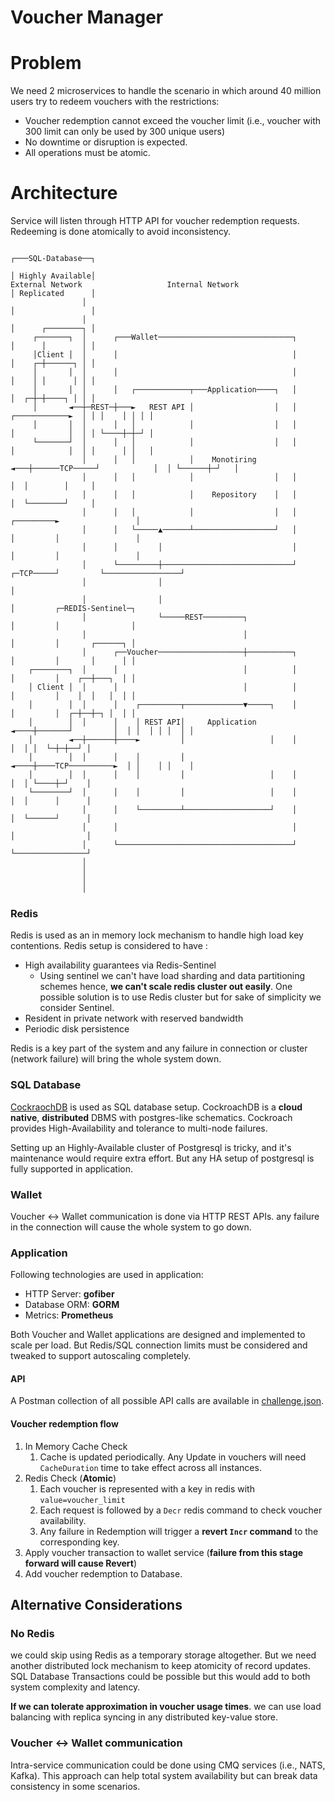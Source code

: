 # Voucher Manager

# Problem
We need 2 microservices to handle the scenario in which around 40 million users try to redeem vouchers with the restrictions:
- Voucher redemption cannot exceed the voucher limit (i.e., voucher with 300 limit can only be used by 300 unique users)
- No downtime or disruption is expected.
- All operations must be atomic.


# Architecture
Service will listen through HTTP API for voucher redemption requests. Redeeming is done atomically to avoid inconsistency. 


```text
                                                                                           ┌───SQL-Database──┐
                                                                                           │ Highly Available│
External Network                   Internal Network                                        │ Replicated      │
                │                                                                          │                 │
                │                                                                          │      ┌────────┐ │
     ┌───────┐  │      ┌───Wallet──────────────────────────────┐                           │      │        │ │
     │Client │  │      │                                       │                           │    ┌─┼──────┐ │ │
     │       │  │      │                                       │                           │    │ │      │ │ │
     │       │  │      │   ┌────────────┬───Application────┐   │                           │  ┌─┼─┼────┐ │ │ │
     │       ◄──┼─REST─┼───►   REST API │                  │   │              ┌────────────►  │ │ │    │ │ │ │
     │       │  │      │   │            │                  │   │              │            │  │ │ └────┼─┼─┘ │
     └───────┘  │      │   │            │                  │   │              │            │  │ │      │ │   │
                │      │   │            │    Monotiring    ◄───┼──────TCP─────┘            │  │ └──────┼─┘   │
                │      │   │            │                  │   │                           │  │        │     │
                │      │   │            │    Repository    │   │                           │  └────────┘     │
                │      │   │            │                  │   │                 ┌─────────►                 │
                │      │   └─────▲──────┴──────────────────┘   │                 │         │                 │
                │      │         │                             │                 │         │                 │
                │      └─────────┼─────────────────────────────┘       ┌─TCP─────┘         └─────────────────┘
                │                │                                     │
                │                │                                     │         ┌─REDIS-Sentinel─┐
                │                └─────REST─────────┐                  │         │                │
                │                                   │                  │         │       ┌──────┐ │
                │      ┌──Voucher───────────────────┼──────────┐       │         │       │      │ │
    ┌────────┐  │      │                            │          │       │         │    ┌──┼───┐  │ │
    │ Client │  │      │                            │          │       │         │    │  │   │  │ │
    │        │  │      │    ┌─────────┬─────────────▼─────┐    │       │         │  ┌─┼──┼─┐ │  │ │
    │        │  │      │    │ REST API│     Application   ◄────┼───────┘         │  │ │  │ │ │  │ │
    │        ◄──┼──────┼────►         │                   │    │                 │  │ │  └─┼─┼──┘ │
    │        │  │      │    │         │                   ◄────┼────TCP──────────►  │ │    │ │    │
    │        │  │      │    │         │                   │    │                 │  │ └────┼─┘    │
    └────────┘  │      │    │         │                   │    │                 │  │      │      │
                │      │    └─────────┴───────────────────┘    │                 │  └──────┘      │
                │      │                                       │                 │                │
                │      └───────────────────────────────────────┘                 └────────────────┘
                │
                │
                │
                │
```

### Redis
Redis is used as an in memory lock mechanism to handle high load key contentions. Redis setup is considered to have :
- High availability guarantees via Redis-Sentinel
  - Using sentinel we can't have load sharding and data partitioning schemes hence, **we can't scale redis cluster out easily**. One possible solution is to use Redis cluster but for sake of simplicity we consider Sentinel.
- Resident in private network with reserved bandwidth
- Periodic disk persistence

Redis is a key part of the system and any failure in connection or cluster (network failure) will bring the whole system down.

### SQL Database
[CockraochDB](https://www.cockroachlabs.com/) is used as SQL database setup. CockroachDB is a **cloud native**, **distributed** DBMS with postgres-like schematics.
Cockroach provides High-Availability and tolerance to multi-node failures.

Setting up an Highly-Available cluster of Postgresql is tricky, and it's maintenance would require extra effort. But any HA setup of postgresql is fully supported in application.

### Wallet
Voucher <-> Wallet communication is done via HTTP REST APIs. any failure in the connection will cause the whole system to go down.

### Application
Following technologies are used in application:
- HTTP Server: **gofiber**
- Database ORM: **GORM**
- Metrics: **Prometheus**

Both Voucher and Wallet applications are designed and implemented to scale per load. But Redis/SQL connection limits must be considered and tweaked to support autoscaling completely.

#### API
A Postman collection of all possible API calls are available in [challenge.json](challange.json).

#### Voucher redemption flow
1. In Memory Cache Check
   1. Cache is updated periodically. Any Update in vouchers will need `CacheDuration` time to take effect across all instances.
2. Redis Check (**Atomic**)
   1. Each voucher is represented with a key in redis with `value=voucher_limit`
   2. Each request is followed by a `Decr` redis command to check voucher availability.
   3. Any failure in Redemption will trigger a **revert `Incr` command** to the corresponding key.
3. Apply voucher transaction to wallet service (**failure from this stage forward will cause Revert**)
4. Add voucher redemption to Database.

## Alternative Considerations
### No Redis
we could skip using Redis as a temporary storage altogether. But we need another distributed lock mechanism to keep atomicity of record updates. SQL Database Transactions could be possible but this would add to both system complexity and latency.

**If we can tolerate approximation in voucher usage times**. we can use load balancing with replica syncing in any distributed key-value store.

### Voucher <-> Wallet communication
Intra-service communication could be done using CMQ services (i.e., NATS, Kafka). This approach can help total system availability but can break data consistency in some scenarios.

